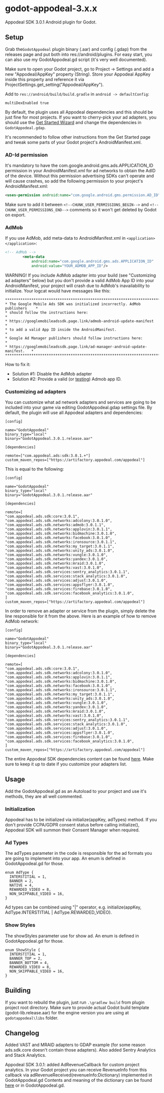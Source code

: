 # godot-appodeal-3.x.x
Appodeal SDK 3.0.1 Android plugin for Godot.

## Setup

Grab the``GodotAppodeal`` plugin binary (.aar) and config (.gdap) from the releases page and put both into res://android/plugins. For easy start, you can also use my GodotAppodeal.gd script (it's very well documented).

Make sure to open your Godot project, go to Project -> Settings and add a new "Appodeal/AppKey" property (String). Store your Appodeal AppKey inside this property and reference it via ProjectSettings.get_setting("Appodeal/AppKey").

Add to ``res://android/build/build.gradle`` in ``android -> defaultConfig``:
```
multiDexEnabled true
```
By default, the plugin uses all Appodeal dependencies and this should be just fine for most projects. If you want to cherry-pick your ad adapters, you should use the [Get Started Wizard](https://wiki.appodeal.com/en/android-beta-3-0-0/get-started) and change the dependencies in ``GodotAppodeal.gdap``.

It's recommended to follow other instructions from the Get Started page and tweak some parts of your Godot project's AndroidManifest.xml.

### AD-Id permission

It's mandatory to have the com.google.android.gms.ads.APPLICATION_ID permission in your AndroidManifest.xml for ad networks to obtain the AdID of the device. Without this permission advertising SDKs can't operate and will cause crashes, so add the following permission to your project's AndroidManifest.xml:

```xml
<uses-permission android:name="com.google.android.gms.permission.AD_ID"/>
```

Make sure to add it between `<!--CHUNK_USER_PERMISSIONS_BEGIN-->` and `<!--CHUNK_USER_PERMISSIONS_END-->` comments so it won't get deleted by Godot on export.

### AdMob

If you use AdMob, add meta-data to AndroidManifest.xml in ``<application></application>``:
```xml
<!-- AdMob -->
        <meta-data
            android:name="com.google.android.gms.ads.APPLICATION_ID"
            android:value="YOUR_ADMOB_APP_ID"/>
```

WARNING! If you include AdMob adapter into your build (see "Customizing ad adapters" below) but you don't provide a valid AdMob App ID into your AndroidManifest, your project will crash due to AdMob's inavailability to initialize. Your logcat would have messages like this:
```
******************************************************************************
* The Google Mobile Ads SDK was initialized incorrectly. AdMob publishers    *
* should follow the instructions here:                                       *
* https://googlemobileadssdk.page.link/admob-android-update-manifest         *
* to add a valid App ID inside the AndroidManifest.                          *
* Google Ad Manager publishers should follow instructions here:              *
* https://googlemobileadssdk.page.link/ad-manager-android-update-manifest.   *
******************************************************************************
```

How to fix it:
- Solution #1: Disable the AdMob adapter
- Solution #2: Provide a valid (or [testing](https://developers.google.com/admob/android/quick-start#import_the_mobile_ads_sdk)) Admob app ID.

### Customizing ad adapters

You can customize what ad network adapters and services are going to be included into your game via editing GodotAppodeal.gdap settings file. By default, the plugin will use all Appodeal adapters and dependencies:
```
[config]

name="GodotAppodeal"
binary_type="local"
binary="GodotAppodeal.3.0.1.release.aar"

[dependencies]

remote=["com.appodeal.ads:sdk:3.0.1.+"]
custom_maven_repos=["https://artifactory.appodeal.com/appodeal"]
```

This is equal to the following:
```
[config]

name="GodotAppodeal"
binary_type="local"
binary="GodotAppodeal.3.0.1.release.aar"

[dependencies]

remote=[
"com.appodeal.ads.sdk:core:3.0.1",
"com.appodeal.ads.sdk.networks:adcolony:3.0.1.0",
"com.appodeal.ads.sdk.networks:admob:3.0.1.1",
"com.appodeal.ads.sdk.networks:applovin:3.0.1.1",
"com.appodeal.ads.sdk.networks:bidmachine:3.0.1.0",
"com.appodeal.ads.sdk.networks:facebook:3.0.1.0",
"com.appodeal.ads.sdk.networks:ironsource:3.0.1.1",
"com.appodeal.ads.sdk.networks:my_target:3.0.1.1",
"com.appodeal.ads.sdk.networks:unity_ads:3.0.1.0",
"com.appodeal.ads.sdk.networks:vungle:3.0.1.0",
"com.appodeal.ads.sdk.networks:yandex:3.0.1.0",
"com.appodeal.ads.sdk.networks:mraid:3.0.1.0",
"com.appodeal.ads.sdk.networks:vast:3.0.1.0",
"com.appodeal.ads.sdk.services:sentry_analytics:3.0.1.1",
"com.appodeal.ads.sdk.services:stack_analytics:3.0.1.0",
"com.appodeal.ads.sdk.services:adjust:3.0.1.0",
"com.appodeal.ads.sdk.services:appsflyer:3.0.1.0",
"com.appodeal.ads.sdk.services:firebase:3.0.1.0",
"com.appodeal.ads.sdk.services:facebook_analytics:3.0.1.0",
]
custom_maven_repos=["https://artifactory.appodeal.com/appodeal"]
```

In order to remove an adapter or service from the plugin, simply delete the line responsible for it from the above. Here is an example of how to remove AdMob network:
```
[config]

name="GodotAppodeal"
binary_type="local"
binary="GodotAppodeal.3.0.1.release.aar"

[dependencies]

remote=[
"com.appodeal.ads.sdk:core:3.0.1",
"com.appodeal.ads.sdk.networks:adcolony:3.0.1.0",
"com.appodeal.ads.sdk.networks:applovin:3.0.1.1",
"com.appodeal.ads.sdk.networks:bidmachine:3.0.1.0",
"com.appodeal.ads.sdk.networks:facebook:3.0.1.0",
"com.appodeal.ads.sdk.networks:ironsource:3.0.1.1",
"com.appodeal.ads.sdk.networks:my_target:3.0.1.1",
"com.appodeal.ads.sdk.networks:unity_ads:3.0.1.0",
"com.appodeal.ads.sdk.networks:vungle:3.0.1.0",
"com.appodeal.ads.sdk.networks:yandex:3.0.1.0",
"com.appodeal.ads.sdk.networks:mraid:3.0.1.0",
"com.appodeal.ads.sdk.networks:vast:3.0.1.0",
"com.appodeal.ads.sdk.services:sentry_analytics:3.0.1.1",
"com.appodeal.ads.sdk.services:stack_analytics:3.0.1.0",
"com.appodeal.ads.sdk.services:adjust:3.0.1.0",
"com.appodeal.ads.sdk.services:appsflyer:3.0.1.0",
"com.appodeal.ads.sdk.services:firebase:3.0.1.0",
"com.appodeal.ads.sdk.services:facebook_analytics:3.0.1.0",
]
custom_maven_repos=["https://artifactory.appodeal.com/appodeal"]
```

The entire Appodeal SDK dependencies content can be found [here](https://wiki.appodeal.com/en/android-beta-3-0-0/get-started/advanced/sdk-content). Make sure to keep it up to date if you customize your adapters list.

## Usage

Add the GodotAppodeal.gd as an Autoload to your project and use it's methods, they are all well commented.

### Initialization

Appodeal has to be initialized via initialize(appKey, adTypes) method. If you don't provide CCPA/GDPR consent status before calling initialize(), Appodeal SDK will summon their Consent Manager when required.

### Ad Types

The adTypes parameter in the code is responsible for the ad formats you are going to implement into your app. An enum is defined in GodotAppodeal.gd for those.
```gdscript
enum AdType {
  INTERSTITIAL = 1,
  BANNER = 2,
  NATIVE = 4,
  REWARDED_VIDEO = 8,
  NON_SKIPPABLE_VIDEO = 16,
}
```
Ad types can be combined using "|" operator, e.g. initialize(appKey, AdType.INTERSTITIAL | AdType.REWARDED_VIDEO).

### Show Styles

The showStyles parameter use for show ad. An enum is defined in GodotAppodeal.gd for those.
```gdscript
enum ShowStyle {
  INTERSTITIAL = 1,
  BANNER_TOP = 2,
  BANNER_BOTTOM = 4,
  REWARDED_VIDEO = 8,
  NON_SKIPPABLE_VIDEO = 16,
}
```

## Building

If you want to rebuild the plugin, just run ``.\gradlew build`` from plugin project root directory. Make sure to provide actual Godot build template (godot-lib.release.aar) for the engine version you are using at ``godotappodeal\libs`` folder.

## Changelog

Added VAST and MRAID adapters to GDAP example (for some reason ads.sdk.core doesn't contain those adapters). Also added Sentry Analytics and Stack Analytics.

Appodeal SDK 3.0.1: added AdRevenueCallback for custom project analytics. In your Godot project you can receive RevenueInfo from this callback via adRevenueReceived(revenueInfo:Dictionary) implemented in GodotAppodeal.gd
Contents and meaning of the dictionary can be found [here](https://wiki.appodeal.com/en/android/get-started/advanced/ad-revenue-callbacks) or in GodotAppodeal.gd.